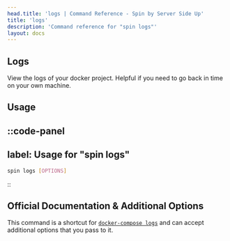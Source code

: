 ```yaml
---
head.title: 'logs | Command Reference - Spin by Server Side Up'
title: 'logs'
description: 'Command reference for "spin logs"'
layout: docs
---
```

## Logs
View the logs of your docker project. Helpful if you need to go back in time on your own machine.

## Usage
::code-panel
---
label: Usage for "spin logs"
---
```bash
spin logs [OPTIONS]
```
::

## Official Documentation & Additional Options
This command is a shortcut for [`docker-compose logs`](https://docs.docker.com/compose/reference/logs/) and can accept additional options that you pass to it.